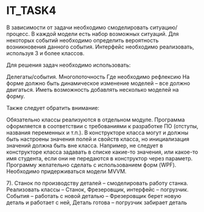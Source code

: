 # IT_TASK4
В зависимости от задачи необходимо смоделировать ситуацию/процесс. В каждой модели есть набор возможных ситуаций. Для некоторых событий необходимо определить вероятность возникновения данного события. Интерфейс необходимо реализовать, используя 3 и более классов.

Для решения задач необходимо использовать:

Делегаты/события.
Многопоточность
Где необходимо рефлексию
На форме должно быть динамическое изменение моделей – все должно двигаться. Иметь возможность добавлять несколько моделей на форму.

Также следует обратить внимание:

Обязательно классы реализуются в отдельном модуле. 
Программа оформляется в соответствии с требованиями к разработке ПО (отступы, названия переменных и т.п.). 
В конструкторе класса могут и должны быть настроены значения полей и свойств класса, но инициализация значений должна быть вне класса. Например, не следует в конструкторе класса задавать в списке какие-то значения, или какое-то имя студента, если они не передаются в конструктор через параметр.
Программу желательно сделать с использованием форм (WPF).
Необходимо придерживаться модели MVVM.

7).     Станок по производству деталей – смоделировать работу станка. Реализовать классы – Станок, Фрезеровщик, интерфейс – погрузчик. События – работать с новой деталью – Фрезеровщик берет новую деталь и работает с ней, Деталь готова – погрузчик забирает деталь
